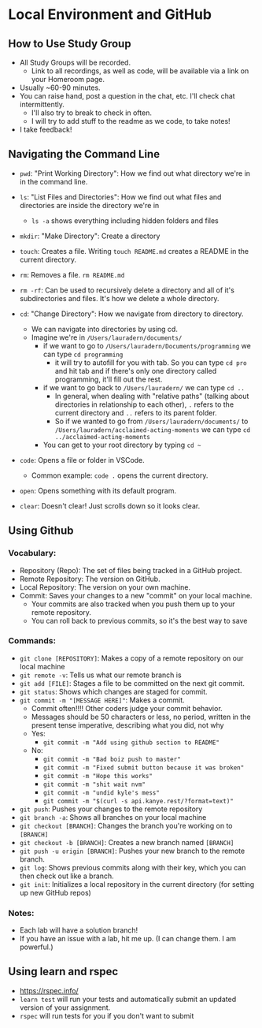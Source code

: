 # Local Environment and GitHub

## How to Use Study Group

* All Study Groups will be recorded.
  * Link to all recordings, as well as code, will be available via a link on your Homeroom page.
* Usually ~60-90 minutes.
* You can raise hand, post a question in the chat, etc. I'll check chat intermittently.
  * I'll also try to break to check in often.
  * I will try to add stuff to the readme as we code, to take notes!
* I take feedback!

## Navigating the Command Line

* `pwd`: "Print Working Directory": How we find out what directory we're in in the command line.

* `ls`: "List Files and Directories": How we find out what files and directories are inside the directory we're in

  * `ls -a` shows everything including hidden folders and files

* `mkdir`: "Make Directory": Create a directory

* `touch`: Creates a file. Writing `touch README.md` creates a README in the current directory.

* `rm`: Removes a file. `rm README.md`

* `rm -rf`: Can be used to recursively delete a directory and all of it's subdirectories and files. It's how we delete a whole directory.

* `cd`: "Change Directory": How we navigate from directory to directory.
  * We can navigate into directories by using cd.
  * Imagine we're in `/Users/lauradern/documents/`
    * if we want to go to `/Users/lauradern/Documents/programming` we can type `cd programming`
      * it will try to autofill for you with tab. So you can type `cd pro` and hit tab and if there's only one directory called programming, it'll fill out the rest.
    * if we want to go back to `/Users/lauradern/` we can type `cd ..`
      * In general, when dealing with "relative paths" (talking about directories in relationship to each other), `.` refers to the current directory and `..` refers to its parent folder.
      * So if we wanted to go from `/Users/lauradern/documents/` to `/Users/lauradern/acclaimed-acting-moments` we can type `cd ../acclaimed-acting-moments`
    * You can get to your root directory by typing `cd ~`

* `code`: Opens a file or folder in VSCode.
  * Common example: `code .` opens the current directory.

* `open`: Opens something with its default program.

* `clear`: Doesn't clear! Just scrolls down so it looks clear.

## Using Github

### Vocabulary:
* Repository (Repo): The set of files being tracked in a GitHub project.
* Remote Repository: The version on GitHub.
* Local Repository: The version on your own machine.
* Commit: Saves your changes to a new "commit" on your local machine.
  * Your commits are also tracked when you push them up to your remote repository.
  * You can roll back to previous commits, so it's the best way to save

### Commands:
* `git clone [REPOSITORY]`: Makes a copy of a remote repository on our local machine
* `git remote -v`: Tells us what our remote branch is
* `git add [FILE]`: Stages a file to be committed on the next git commit.
* `git status`: Shows which changes are staged for commit.
* `git commit -m "[MESSAGE HERE]"`: Makes a commit.
  * Commit often!!!! Other coders judge your commit behavior.
  * Messages should be 50 characters or less, no period, written in the present tense imperative, describing what you did, not why
  * Yes:
    * `git commit -m "Add using github section to README"`
  * No:
    * `git commit -m "Bad boiz push to master"`
    * `git commit -m "Fixed submit button because it was broken"`
    * `git commit -m "Hope this works"`
    * `git commit -m "shit wait nvm"`
    * `git commit -m "undid kyle's mess"`
    * `git commit -m "$(curl -s api.kanye.rest/?format=text)"`
* `git push`: Pushes your changes to the remote repository
* `git branch -a`: Shows all branches on your local machine
* `git checkout [BRANCH]`: Changes the branch you're working on to `[BRANCH]`
* `git checkout -b [BRANCH]`: Creates a new branch named `[BRANCH]`
* `git push -u origin [BRANCH]`: Pushes your new branch to the remote branch.
* `git log`: Shows previous commits along with their key, which you can then check out like a branch.
* `git init`: Initializes a local repository in the current directory (for setting up new GitHub repos)


### Notes:
* Each lab will have a solution branch!
* If you have an issue with a lab, hit me up. (I can change them. I am powerful.)

## Using learn and rspec
* https://rspec.info/
* `learn test` will run your tests and automatically submit an updated version of your assignment.
* `rspec` will run tests for you if you don't want to submit
